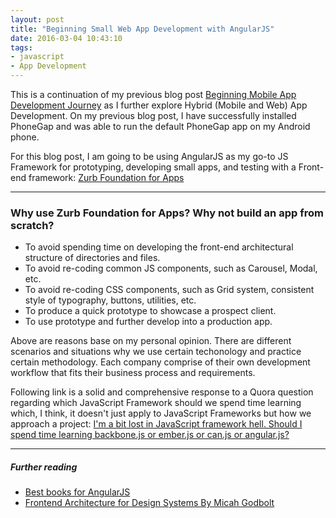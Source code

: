 ```yaml
---
layout: post
title: "Beginning Small Web App Development with AngularJS"
date: 2016-03-04 10:43:10
tags:
- javascript
- App Development
---
```


This is a continuation of my previous blog post [Beginning Mobile App Development Journey](/Beginning-mobile-app-development-journey/) as I further explore Hybrid (Mobile and Web) App Development. On my previous blog post, I have successfully installed PhoneGap and was able to run the default PhoneGap app on my Android phone.

For this blog post, I am going to be using AngularJS as my go-to JS Framework for prototyping, developing small apps, and testing with a Front-end framework: [Zurb Foundation for Apps](http://foundation.zurb.com/apps.html)

-----

### Why use Zurb Foundation for Apps? Why not build an app from scratch?

- To avoid spending time on developing the front-end architectural structure of directories and files.
- To avoid re-coding common JS components, such as Carousel, Modal, etc.
- To avoid re-coding CSS components, such as Grid system, consistent style of typography, buttons, utilities, etc.
- To produce a quick prototype to showcase a prospect client.
- To use prototype and further develop into a production app.

Above are reasons base on my personal opinion. There are different scenarios and situations why we use certain techonology and practice certain methodology. Each company comprise of their own development workflow that fits their business process and requirements.

Following link is a solid and comprehensive response to a Quora question regarding which JavaScript Framework should we spend time learning which, I think, it doesn't just apply to JavaScript Frameworks but how we approach a project: [I'm a bit lost in JavaScript framework hell. Should I spend time learning backbone.js or ember.js or can.js or angular.js?](https://www.quora.com/Im-a-bit-lost-in-JavaScript-framework-hell-Should-I-spend-time-learning-backbone-js-or-ember-js-or-can-js-or-angular-js/answer/Michael-Mullany-1?srid=Mz0n)

-----

##### **Further reading**

- [Best books for AngularJS](http://www.fromdev.com/2015/06/best-books-for-angularjs.html)
- [Frontend Architecture for Design Systems By Micah Godbolt](http://shop.oreilly.com/product/0636920040156.do)
